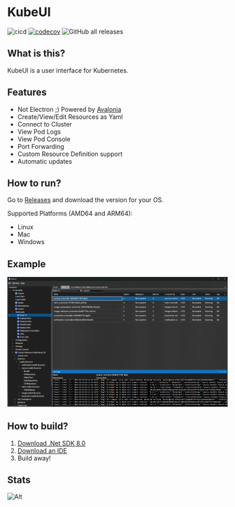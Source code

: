 # KubeUI

![cicd](https://github.com/IvanJosipovic/KubeUI/workflows/CICD/badge.svg)
[![codecov](https://codecov.io/gh/IvanJosipovic/KubeUI/branch/alpha/graph/badge.svg?token=E05HWW1QYR)](https://codecov.io/gh/IvanJosipovic/KubeUI)
![GitHub all releases](https://img.shields.io/github/downloads/IvanJosipovic/KubeUI/total)

## What is this?

KubeUI is a user interface for Kubernetes.

## Features

- Not Electron ;) Powered by [Avalonia](https://avaloniaui.net/)
- Create/View/Edit Resources as Yaml
- Connect to Cluster
- View Pod Logs
- View Pod Console
- Port Forwarding
- Custom Resource Definition support
- Automatic updates

## How to run?

Go to [Releases](https://github.com/IvanJosipovic/KubeUI/releases) and download the version for your OS.

Supported Platforms (AMD64 and ARM64):

- Linux
- Mac
- Windows

## Example

![screenshot](docs/Screenshot.png)

## How to build?

1. [Download .Net SDK 8.0](https://dotnet.microsoft.com/en-us/download/dotnet/8.0)
2. [Download an IDE](https://dotnet.microsoft.com/platform/tools)
3. Build away!

## Stats

![Alt](https://repobeats.axiom.co/api/embed/db926eb668f71f8de3314f03022de6bb35797d5d.svg "Repobeats analytics image")
